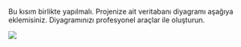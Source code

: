 Bu kısım birlikte yapılmalı. Projenize ait veritabanı diyagramı aşağıya eklemisiniz. Diyagramınızı profesyonel araçlar ile oluşturun.

![](https://bitbucket.org/repo/7ra5rB/images/393180182-dbdiagram.io---diagram-only.png)